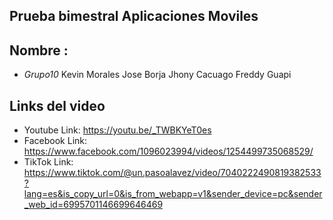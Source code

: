 ## Prueba bimestral Aplicaciones Moviles 

## Nombre : 
* *Grupo10*
Kevin Morales
Jose Borja
Jhony Cacuago
Freddy Guapi

## Links del video
* Youtube
Link: https://youtu.be/_TWBKYeT0es
* Facebook
Link: https://www.facebook.com/1096023994/videos/1254499735068529/
* TikTok
Link: https://www.tiktok.com/@un.pasoalavez/video/7040222490819382533?lang=es&is_copy_url=0&is_from_webapp=v1&sender_device=pc&sender_web_id=6995701146699646469 